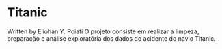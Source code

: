 # Titanic

Written by Eliohan Y. Poiati
O projeto consiste em realizar a limpeza, preparação e análise exploratória dos dados do acidente do navio Titanic.
